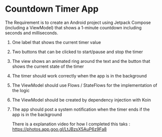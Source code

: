 # Countdown Timer App

The Requirement is to create an Android project using Jetpack Compose (including a ViewModel) that shows a 1-minute countdown including seconds and milliseconds.

1. One label that shows the current timer value
2. Two buttons that can be clicked to start/pause and stop the timer
3. The view shows an animated ring around the text and the button that shows the current state of the timer
4. The timer should work correctly when the app is in the background
5. The ViewModel should use Flows / StateFlows for the implementation of the logic
6. The ViewModel should be created by dependency injection with Koin
7. The app should post a system notification when the timer ends if the app is in the background


   There is a explanation video for how I completed this taks  : https://photos.app.goo.gl/LtJBzsX5AuP6z9Fa8
